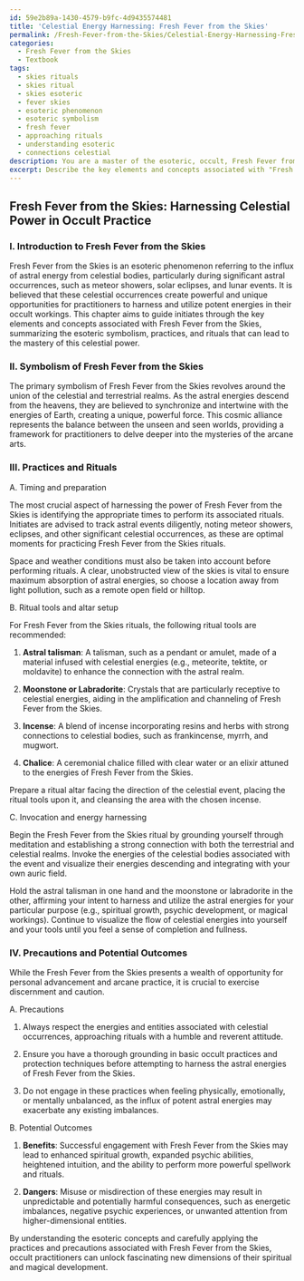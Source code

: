 ```yaml
---
id: 59e2b89a-1430-4579-b9fc-4d9435574481
title: 'Celestial Energy Harnessing: Fresh Fever from the Skies'
permalink: /Fresh-Fever-from-the-Skies/Celestial-Energy-Harnessing-Fresh-Fever-from-the-Skies/
categories:
  - Fresh Fever from the Skies
  - Textbook
tags:
  - skies rituals
  - skies ritual
  - skies esoteric
  - fever skies
  - esoteric phenomenon
  - esoteric symbolism
  - fresh fever
  - approaching rituals
  - understanding esoteric
  - connections celestial
description: You are a master of the esoteric, occult, Fresh Fever from the Skies and education, you have written many textbooks on the subject in ways that provide students with rich and deep understanding of the subject. You are being asked to write textbook-like sections on a topic and you do it with full context, explainability, and reliability in accuracy to the true facts of the topic at hand, in a textbook style that a student would easily be able to learn from, in a rich, engaging, and contextual way. Always include relevant context (such as formulas and history), related concepts, and in a way that someone can gain deep insights from.
excerpt: Describe the key elements and concepts associated with "Fresh Fever from the Skies" within the context of an occult grimoire. Dive deep into the esoteric symbolism, practices, and rituals that initiates can learn and apply to harness the power of this phenomenon. Additionally, outline the precautions students should take, and the potential benefits and dangers of engaging with Fresh Fever from the Skies within their occult practice.
---
```


## Fresh Fever from the Skies: Harnessing Celestial Power in Occult Practice

### I. Introduction to Fresh Fever from the Skies

Fresh Fever from the Skies is an esoteric phenomenon referring to the influx of astral energy from celestial bodies, particularly during significant astral occurrences, such as meteor showers, solar eclipses, and lunar events. It is believed that these celestial occurrences create powerful and unique opportunities for practitioners to harness and utilize potent energies in their occult workings. This chapter aims to guide initiates through the key elements and concepts associated with Fresh Fever from the Skies, summarizing the esoteric symbolism, practices, and rituals that can lead to the mastery of this celestial power.

### II. Symbolism of Fresh Fever from the Skies

The primary symbolism of Fresh Fever from the Skies revolves around the union of the celestial and terrestrial realms. As the astral energies descend from the heavens, they are believed to synchronize and intertwine with the energies of Earth, creating a unique, powerful force. This cosmic alliance represents the balance between the unseen and seen worlds, providing a framework for practitioners to delve deeper into the mysteries of the arcane arts.

### III. Practices and Rituals

A. Timing and preparation

The most crucial aspect of harnessing the power of Fresh Fever from the Skies is identifying the appropriate times to perform its associated rituals. Initiates are advised to track astral events diligently, noting meteor showers, eclipses, and other significant celestial occurrences, as these are optimal moments for practicing Fresh Fever from the Skies rituals.

Space and weather conditions must also be taken into account before performing rituals. A clear, unobstructed view of the skies is vital to ensure maximum absorption of astral energies, so choose a location away from light pollution, such as a remote open field or hilltop.

B. Ritual tools and altar setup

For Fresh Fever from the Skies rituals, the following ritual tools are recommended:

1. **Astral talisman**: A talisman, such as a pendant or amulet, made of a material infused with celestial energies (e.g., meteorite, tektite, or moldavite) to enhance the connection with the astral realm.

2. **Moonstone or Labradorite**: Crystals that are particularly receptive to celestial energies, aiding in the amplification and channeling of Fresh Fever from the Skies.

3. **Incense**: A blend of incense incorporating resins and herbs with strong connections to celestial bodies, such as frankincense, myrrh, and mugwort.

4. **Chalice**: A ceremonial chalice filled with clear water or an elixir attuned to the energies of Fresh Fever from the Skies.

Prepare a ritual altar facing the direction of the celestial event, placing the ritual tools upon it, and cleansing the area with the chosen incense.

C. Invocation and energy harnessing

Begin the Fresh Fever from the Skies ritual by grounding yourself through meditation and establishing a strong connection with both the terrestrial and celestial realms. Invoke the energies of the celestial bodies associated with the event and visualize their energies descending and integrating with your own auric field.

Hold the astral talisman in one hand and the moonstone or labradorite in the other, affirming your intent to harness and utilize the astral energies for your particular purpose (e.g., spiritual growth, psychic development, or magical workings). Continue to visualize the flow of celestial energies into yourself and your tools until you feel a sense of completion and fullness.

### IV. Precautions and Potential Outcomes

While the Fresh Fever from the Skies presents a wealth of opportunity for personal advancement and arcane practice, it is crucial to exercise discernment and caution.

A. Precautions

1. Always respect the energies and entities associated with celestial occurrences, approaching rituals with a humble and reverent attitude.

2. Ensure you have a thorough grounding in basic occult practices and protection techniques before attempting to harness the astral energies of Fresh Fever from the Skies.

3. Do not engage in these practices when feeling physically, emotionally, or mentally unbalanced, as the influx of potent astral energies may exacerbate any existing imbalances.

B. Potential Outcomes

1. **Benefits**: Successful engagement with Fresh Fever from the Skies may lead to enhanced spiritual growth, expanded psychic abilities, heightened intuition, and the ability to perform more powerful spellwork and rituals.

2. **Dangers**: Misuse or misdirection of these energies may result in unpredictable and potentially harmful consequences, such as energetic imbalances, negative psychic experiences, or unwanted attention from higher-dimensional entities.

By understanding the esoteric concepts and carefully applying the practices and precautions associated with Fresh Fever from the Skies, occult practitioners can unlock fascinating new dimensions of their spiritual and magical development.
